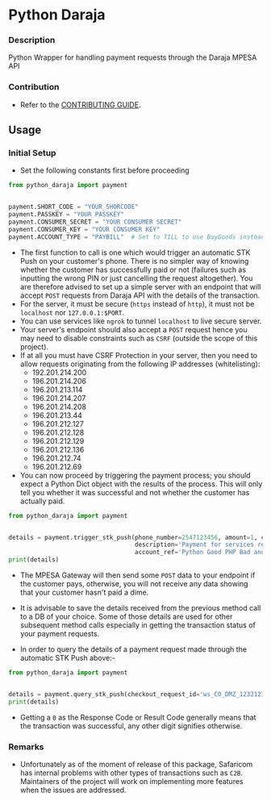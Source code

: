# Python Daraja

### Description

Python Wrapper for handling payment requests through the Daraja MPESA API

### Contribution

- Refer to the [CONTRIBUTING GUIDE](/CONTRIBUTING.md).

## Usage

### Initial Setup

- Set the following constants first before proceeding

```python
from python_daraja import payment


payment.SHORT_CODE = "YOUR_SHORCODE"
payment.PASSKEY = "YOUR PASSKEY"
payment.CONSUMER_SECRET = "YOUR CONSUMER SECRET"
payment.CONSUMER_KEY = "YOUR CONSUMER KEY"
payment.ACCOUNT_TYPE = "PAYBILL"  # Set to TILL to use BuyGoods instead of Pay Bill
```

- The first function to call is one which would trigger an automatic STK Push on your customer's phone. There is no
  simpler way of knowing whether the customer has successfully paid or not (failures such as inputting the wrong PIN or
  just cancelling the request altogether). You are therefore advised to set up a simple server with an endpoint that
  will accept `POST` requests from Daraja API with the details of the transaction.
- For the server, it must be secure (`https` instead of `http`), it must not be `localhost` nor `127.0.0.1:$PORT`.
- You can use services like `ngrok` to tunnel `localhost` to live secure server.
- Your server's endpoint should also accept a `POST`  request hence you may need to disable constraints such as `CSRF`
  (outside the scope of this project).
- If at all you must have CSRF Protection in your server, then you need to allow requests originating from the following
  IP addresses (whitelisting):
    - 192.201.214.200
    - 196.201.214.206
    - 196.201.213.114
    - 196.201.214.207
    - 196.201.214.208
    - 196.201.213.44
    - 196.201.212.127
    - 196.201.212.128
    - 196.201.212.129
    - 196.201.212.136
    - 196.201.212.74
    - 196.201.212.69
- You can now proceed by triggering the payment process; you should expect a Python Dict object with the results of the
  process. This will only tell you whether it was successful and not whether the customer has actually paid.

```python
from python_daraja import payment


details = payment.trigger_stk_push(phone_number=2547123456, amount=1, callback_url='https://your-domain/callback/',
                                   description='Payment for services rendered',
                                   account_ref='Python Good PHP Bad and Co.')
print(details)
```
- The MPESA Gateway will then send some `POST` data to your endpoint if the customer pays, otherwise, you will not
receive any data showing that your customer hasn't paid a dime.


- It is advisable to save the details received from the previous method call to a DB of your choice. Some of those
details are used for other subsequent method calls especially in getting the transaction status of your payment requests.
- In order to query the details of a payment request made through the automatic STK Push above:-
```python
from python_daraja import payment


details = payment.query_stk_push(checkout_request_id='ws_CO_DMZ_123212312_2342347678234')
print(details)
```
- Getting a `0` as the Response Code or Result Code generally means that the transaction was successful, any other digit
signifies otherwise.


### Remarks
 - Unfortunately as of the moment of release of this package, Safaricom has internal problems with other types of 
transactions such as `C2B`. Maintainers of the project will work on implementing more features when the issues are addressed.
